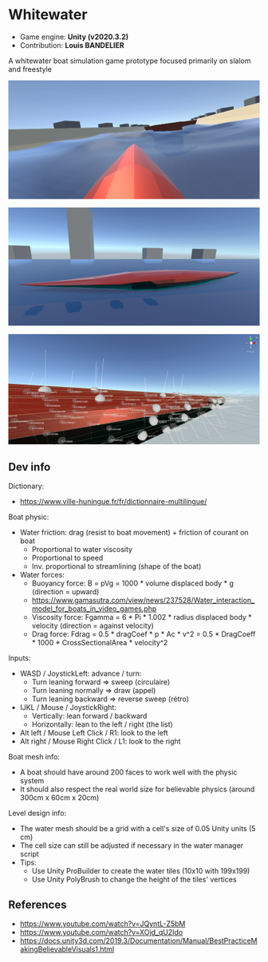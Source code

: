 # Whitewater
- Game engine: __Unity (v2020.3.2)__
- Contribution: __Louis BANDELIER__

A whitewater boat simulation game prototype focused primarily on slalom and freestyle

![In action](readme_res/wave.png)

![The boat](readme_res/boat.png)

![Boat physic](readme_res/physic.png)

## Dev info
Dictionary:
- https://www.ville-huningue.fr/fr/dictionnaire-multilingue/

Boat physic:
- Water friction: drag (resist to boat movement) + friction of courant on boat
  - Proportional to water viscosity
  - Proportional to speed
  - Inv. proportional to streamlining (shape of the boat)
- Water forces:
  - Buoyancy force: B = pVg = 1000 * volume displaced body * g (direction = upward)
  - https://www.gamasutra.com/view/news/237528/Water_interaction_model_for_boats_in_video_games.php
  - Viscosity force: Fgamma = 6 * Pi * 1.002 * radius displaced body * velocity (direction = against velocity)
  - Drag force: Fdrag = 0.5 * dragCoef * p * Ac * v^2 = 0.5 * DragCoeff * 1000 * CrossSectionalArea * velocity^2

Inputs:
- WASD / JoystickLeft: advance / turn:
  - Turn leaning forward => sweep (circulaire)
  - Turn leaning normally => draw (appel)
  - Turn leaning backward => reverse sweep (rétro)
- IJKL / Mouse / JoystickRight:
  - Vertically: lean forward / backward
  - Horizontally: lean to the left / right (the list)
- Alt left / Mouse Left Click / R1: look to the left
- Alt right / Mouse Right Click / L1: look to the right

Boat mesh info:
- A boat should have around 200 faces to work well with the physic system
- It should also respect the real world size for believable physics (around 300cm x 60cm x 20cm)

Level design info:
- The water mesh should be a grid with a cell's size of 0.05 Unity units (5 cm)
- The cell size can still be adjusted if necessary in the water manager script
- Tips:
  - Use Unity ProBuilder to create the water tiles (10x10 with 199x199)
  - Use Unity PolyBrush to change the height of the tiles' vertices

## References
- https://www.youtube.com/watch?v=JQyntL-Z5bM
- https://www.youtube.com/watch?v=XOjd_qU2Ido
- https://docs.unity3d.com/2019.3/Documentation/Manual/BestPracticeMakingBelievableVisuals1.html

